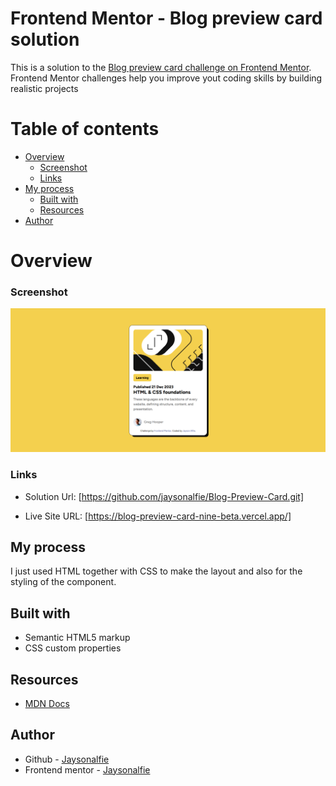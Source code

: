 # Frontend Mentor - Blog preview card solution

This is a solution to the [Blog preview card challenge on Frontend Mentor](https://www.frontendmentor.io/challenges/blog-preview-card-ckPaj01IcS). Frontend Mentor challenges help you improve yout coding skills by building realistic projects

# Table of contents
- [Overview](#overview)
  - [Screenshot](#screenshot)
  - [Links](#links)
- [My process](#myprocess)
  - [Built with](#built-with)
  - [Resources](#resources)
- [Author](#author)

# Overview

### Screenshot

![](./blog%20preview%20card.PNG)

### Links
- Solution Url: [https://github.com/jaysonalfie/Blog-Preview-Card.git]

- Live Site URL: [https://blog-preview-card-nine-beta.vercel.app/]

## My process
I just used HTML together with CSS to make the layout and also for the styling of the component. 

## Built with
- Semantic HTML5 markup
- CSS custom properties

## Resources
- [MDN Docs](https://developer.mozilla.org/en-US/)

## Author
- Github - [Jaysonalfie](https://github.com/jaysonalfie)
- Frontend mentor - [Jaysonalfie](https://www.frontendmentor.io/profile/jaysonalfie)